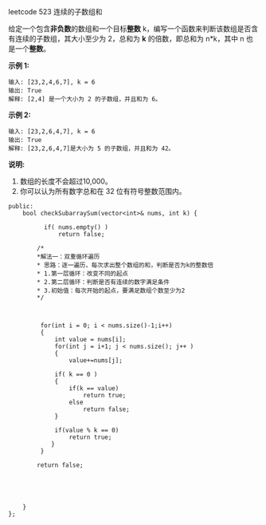 leetcode 523 连续的子数组和

给定一个包含**非负数**的数组和一个目标**整数** k，编写一个函数来判断该数组是否含有连续的子数组，其大小至少为 2，总和为 **k** 的倍数，即总和为 n*k，其中 n 也是一个**整数**。

**示例 1:**

```
输入: [23,2,4,6,7], k = 6
输出: True
解释: [2,4] 是一个大小为 2 的子数组，并且和为 6。

```

**示例 2:**

```
输入: [23,2,6,4,7], k = 6
输出: True
解释: [23,2,6,4,7]是大小为 5 的子数组，并且和为 42。

```

**说明:**

1. 数组的长度不会超过10,000。
2. 你可以认为所有数字总和在 32 位有符号整数范围内。

```
public:
    bool checkSubarraySum(vector<int>& nums, int k) {
     
          if( nums.empty() )
              return false;
        
        /*
        *解法一：双重循环遍历
        * 思路：逐一遍历，每次求出整个数组的和，判断是否为k的整数倍
        * 1.第一层循环：改变不同的起点
        * 2.第二层循环：判断是否有连续的数字满足条件
        * 3.初始值：每次开始的起点，要满足数组个数至少为2
        */
        
         
        
         for(int i = 0; i < nums.size()-1;i++)
         {
             int value = nums[i];
             for(int j = i+1; j < nums.size(); j++ )
             {
                 value+=nums[j];
                     
             if( k == 0 )
             {
                 if(k == value)
                     return true;
                 else
                     return false;
             }
            
             if(value % k == 0)
                 return true;
            }
         }
        
        return false;  
        
     

        
        
    }
};
```

